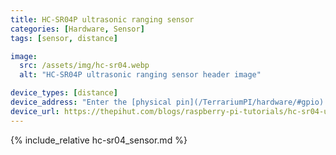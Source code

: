 ```yaml
---
title: HC-SR04P ultrasonic ranging sensor
categories: [Hardware, Sensor]
tags: [sensor, distance]

image:
  src: /assets/img/hc-sr04.webp
  alt: "HC-SR04P ultrasonic ranging sensor header image"

device_types: [distance]
device_address: "Enter the [physical pin](/TerrariumPI/hardware/#gpio) number where the `trigger` and `echo` pins are connected in that order<br />Ex: `27,23`"
device_url: https://thepihut.com/blogs/raspberry-pi-tutorials/hc-sr04-ultrasonic-range-sensor-on-the-raspberry-pi
---
```


{% include_relative hc-sr04_sensor.md %}